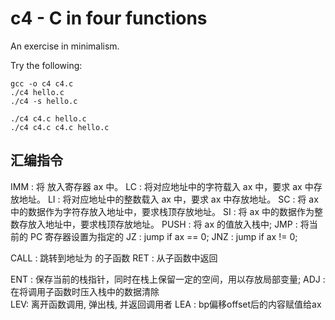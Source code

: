 c4 - C in four functions
========================

An exercise in minimalism.

Try the following:

    gcc -o c4 c4.c
    ./c4 hello.c
    ./c4 -s hello.c
    
    ./c4 c4.c hello.c
    ./c4 c4.c c4.c hello.c


## 汇编指令

IMM <num>:  将 <num> 放入寄存器 ax 中。
LC <addr>:  将对应地址中的字符载入 ax 中，要求 ax 中存放地址。
LI <addr>:  将对应地址中的整数载入 ax 中，要求 ax 中存放地址。
SC <addr>:  将 ax 中的数据作为字符存放入地址中，要求栈顶存放地址。
SI <addr>:  将 ax 中的数据作为整数存放入地址中，要求栈顶存放地址。
PUSH :      将 ax 的值放入栈中;
JMP <addr>: 将当前的 PC 寄存器设置为指定的 <addr>
JZ <addr>:  jump if ax == 0;
JNZ <addr>: jump if ax != 0;

CALL <addr>: 跳转到地址为 <addr> 的子函数
RET : 从子函数中返回

ENT <size> : 保存当前的栈指针，同时在栈上保留一定的空间，用以存放局部变量;
ADJ <size>: 在将调用子函数时压入栈中的数据清除  
LEV: 离开函数调用, 弹出栈, 并返回调用者
LEA <offset>: bp偏移offset后的内容赋值给ax
